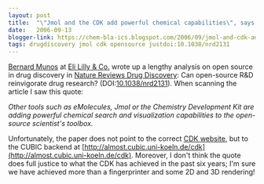 ```yaml
---
layout: post
title:  "\"Jmol and the CDK add powerful chemical capabilities\", says Munos in Nature Reviews Drug Discovery"
date:   2006-09-13
blogger-link: https://chem-bla-ics.blogspot.com/2006/09/jmol-and-cdk-add-powerful-chemical.html
tags: drugdiscovery jmol cdk opensource justdoi:10.1038/nrd2131
---
```


[Bernard Munos](http://www.nature.com/nrd/journal/vaop/ncurrent/authors/nrd2131.html) at [Eli Lilly & Co.](http://www.lilly.com/)
wrote up a lengthy analysis on open source in drug discovery in [Nature Reviews Drug Discovery](http://www.nature.com/nrd/index.html):
Can open-source R&D reinvigorate drug research? (DOI:[10.1038/nrd2131](https://doi.org/10.1038/nrd2131)). When scanning the article
I saw this quote:

*Other tools such as eMolecules, Jmol or the Chemistry Development Kit are adding powerful chemical search and visualization
capabilities to the open-source scientist's toolbox.*

Unfortunately, the paper does not point to the correct [CDK website](http://cdk.sf.net/), but to the CUBIC backend at
[http://almost.cubic.uni-koeln.de/cdk](http://almost.cubic.uni-koeln.de/cdk). Moreover, I don't think the quote does full justice to
what the CDK has achieved in the past six years; I'm sure we have achieved more than a fingerprinter and some 2D and 3D rendering!
